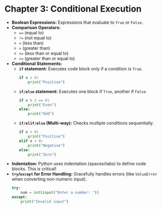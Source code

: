 # Chapter 3: Conditional Execution

* **Boolean Expressions:** Expressions that evaluate to `True` or `False`.
* **Comparison Operators:**
    * `==` (equal to)
    * `!=` (not equal to)
    * `<` (less than)
    * `>` (greater than)
    * `<=` (less than or equal to)
    * `>=` (greater than or equal to)
* **Conditional Statements:**
    * **`if` statement:** Executes code block only if a condition is `True`.
        ```python
        if x > 0:
            print("Positive")
        ```
    * **`if/else` statement:** Executes one block if `True`, another if `False`.
        ```python
        if x % 2 == 0:
            print("Even")
        else:
            print("Odd")
        ```
    * **`if/elif/else` (Multi-way):** Checks multiple conditions sequentially.
        ```python
        if x > 0:
            print("Positive")
        elif x < 0:
            print("Negative")
        else:
            print("Zero")
        ```
* **Indentation:** Python uses indentation (spaces/tabs) to define code blocks. This is critical!
* **`try`/`except` for Error Handling:** Gracefully handles errors (like `ValueError` when converting non-numeric input).
    ```python
    try:
        num = int(input("Enter a number: "))
    except:
        print("Invalid input")
    ```